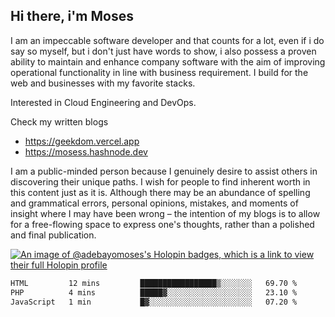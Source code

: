 ## Hi there, i'm Moses

I am an impeccable software developer and that counts for a lot, even if i do say so myself, but i don't just have words to show, i also possess a proven ability to maintain and enhance company software with the aim of improving operational functionality in line with business requirement. I build for the web and businesses with my favorite stacks.

Interested in Cloud Engineering and DevOps.

Check my written blogs
- https://geekdom.vercel.app
- https://mosess.hashnode.dev
  
I am a public-minded person because I genuinely desire to assist others in discovering their unique paths. I wish for people to find inherent worth in this content just as it is. Although there may be an abundance of spelling and grammatical errors, personal opinions, mistakes, and moments of insight where I may have been wrong – the intention of my blogs is to allow for a free-flowing space to express one's thoughts, rather than a polished and final publication.

[![An image of @adebayomoses's Holopin badges, which is a link to view their full Holopin profile](https://holopin.me/adebayomoses)](https://holopin.io/@adebayomoses)

<!--START_SECTION:waka-->

```txt
HTML         12 mins         █████████████████▒░░░░░░░   69.70 %
PHP          4 mins          █████▓░░░░░░░░░░░░░░░░░░░   23.10 %
JavaScript   1 min           █▓░░░░░░░░░░░░░░░░░░░░░░░   07.20 %
```

<!--END_SECTION:waka-->
